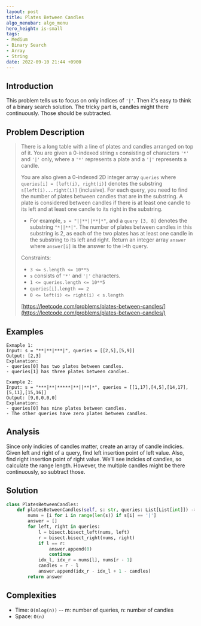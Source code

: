 ```yaml
---
layout: post
title: Plates Between Candles
algo_menubar: algo_menu
hero_height: is-small
tags:
- Medium
- Binary Search
- Array
- String
date: 2022-09-10 21:44 +0900
---
```

## Introduction
This problem tells us to focus on only indices of `'|'`.
Then it's easy to think of a binary search solution.
The tricky part is, candles might there continuously.
Those should be subtracted.

## Problem Description
> There is a long table with a line of plates and candles arranged on top of it.
> You are given a 0-indexed string `s` consisting of characters `'*'` and `'|'` only,
> where a `'*'` represents a plate and a `'|'` represents a candle.
>
> You are also given a 0-indexed 2D integer array `queries`
> where `queries[i] = [left(i), right(i)]` denotes the substring `s[left(i)...right(i)]` (inclusive).
> For each query, you need to find the number of plates between candles that are in the substring.
> A plate is considered between candles if there is at least one candle to its left
> and at least one candle to its right in the substring.
>
> - For example, `s = "||**||**|*"`, and a `query [3, 8]` denotes the substring `"*||**|"`.
>   The number of plates between candles in this substring is 2,
>   as each of the two plates has at least one candle in the substring to its left and right.
> Return an integer array `answer` where `answer[i]` is the answer to the i-th query.
>
> Constraints:
> - `3 <= s.length <= 10**5`
> - `s` consists of `'*'` and `'|'` characters.
> - `1 <= queries.length <= 10**5`
> - `queries[i].length == 2`
> - `0 <= left(i) <= right(i) < s.length`
> 
> [https://leetcode.com/problems/plates-between-candles/](https://leetcode.com/problems/plates-between-candles/)

## Examples
```
Exmaple 1:
Input: s = "**|**|***|", queries = [[2,5],[5,9]]
Output: [2,3]
Explanation:
- queries[0] has two plates between candles.
- queries[1] has three plates between candles.
```

```
Example 2:
Input: s = "***|**|*****|**||**|*", queries = [[1,17],[4,5],[14,17],[5,11],[15,16]]
Output: [9,0,0,0,0]
Explanation:
- queries[0] has nine plates between candles.
- The other queries have zero plates between candles.
```

## Analysis
Since only indicies of candles matter, create an array of candle indicies.
Given left and right of a query, find left insertion point of left value.
Also, find right insertion point of right value.
We'll see indicies of candles, so calculate the range length.
However, the multiple candles might be there continuously, so subtract those.

## Solution
```python
class PlatesBetweenCandles:
    def platesBetweenCandles(self, s: str, queries: List[List[int]]) -> List[int]:
        nums = [i for i in range(len(s)) if s[i] == '|']
        answer = []
        for left, right in queries:
            l = bisect.bisect_left(nums, left)
            r = bisect.bisect_right(nums, right)
            if l == r:
                answer.append(0)
                continue
            idx_l, idx_r = nums[l], nums[r - 1]
            candles = r - l
            answer.append(idx_r - idx_l + 1 - candles)
        return answer
```

## Complexities
- Time: `O(mlog(n))` -- m: number of queries, n: number of candles
- Space: `O(n)`
